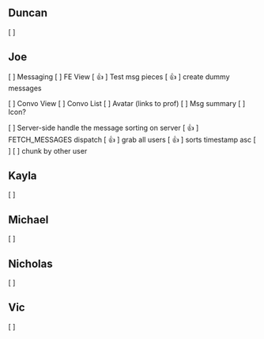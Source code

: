 ## Duncan
  [ ]

## Joe
[ ] Messaging
  [ ] FE View
  [ 👍 ] Test msg pieces
  [ 👍 ] create dummy messages

[ ] Convo View
  [ ] Convo List
    [ ] Avatar (links to prof)
    [ ] Msg summary
    [ ] Icon?

  [ ] Server-side
  handle the message sorting on server
    [ 👍 ] FETCH_MESSAGES dispatch
    [ 👍 ] grab all users
    [ 👍 ] sorts timestamp asc
  [ ]
    [ ] chunk by other user


## Kayla
  [ ]

## Michael
  [ ]

## Nicholas
  [ ]

## Vic
  [ ]
